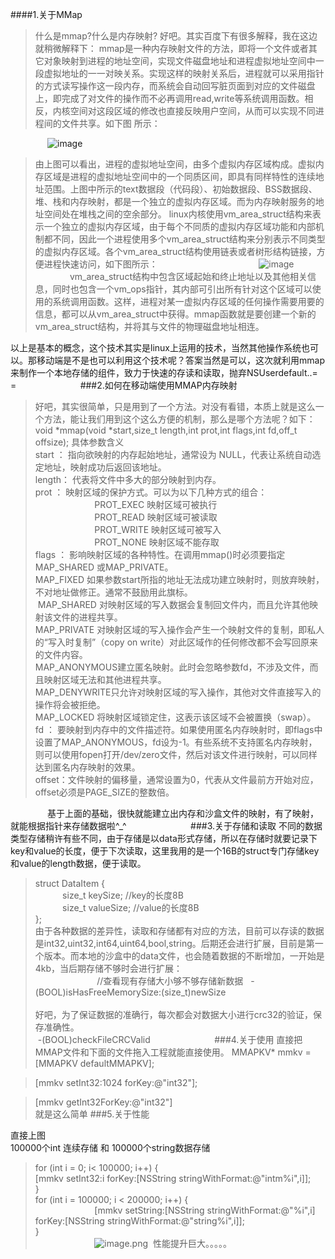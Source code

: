 
####1.关于MMap
>什么是mmap?什么是内存映射?
好吧。其实百度下有很多解释，我在这边就稍微解释下：
mmap是一种内存映射文件的方法，即将一个文件或者其它对象映射到进程的地址空间，实现文件磁盘地址和进程虚拟地址空间中一段虚拟地址的一一对映关系。实现这样的映射关系后，进程就可以采用指针的方式读写操作这一段内存，而系统会自动回写脏页面到对应的文件磁盘上，即完成了对文件的操作而不必再调用read,write等系统调用函数。相反，内核空间对这段区域的修改也直接反映用户空间，从而可以实现不同进程间的文件共享。如下图 所示：

               ![image](http://upload-images.jianshu.io/upload_images/2193807-cb8ebc275462e58a.png?imageMogr2/auto-orient/strip%7CimageView2/2/w/1240)
               
               
>由上图可以看出，进程的虚拟地址空间，由多个虚拟内存区域构成。虚拟内存区域是进程的虚拟地址空间中的一个同质区间，即具有同样特性的连续地址范围。上图中所示的text数据段（代码段）、初始数据段、BSS数据段、堆、栈和内存映射，都是一个独立的虚拟内存区域。而为内存映射服务的地址空间处在堆栈之间的空余部分。
>linux内核使用vm_area_struct结构来表示一个独立的虚拟内存区域，由于每个不同质的虚拟内存区域功能和内部机制都不同，因此一个进程使用多个vm_area_struct结构来分别表示不同类型的虚拟内存区域。各个vm_area_struct结构使用链表或者树形结构链接，方便进程快速访问，如下图所示：
               
                        ![image](http://upload-images.jianshu.io/upload_images/2193807-807b1802d716de37.png?imageMogr2/auto-orient/strip%7CimageView2/2/w/1240)
                        
>vm_area_struct结构中包含区域起始和终止地址以及其他相关信息，同时也包含一个vm_ops指针，其内部可引出所有针对这个区域可以使用的系统调用函数。这样，进程对某一虚拟内存区域的任何操作需要用要的信息，都可以从vm_area_struct中获得。mmap函数就是要创建一个新的vm_area_struct结构，并将其与文件的物理磁盘地址相连。

以上是基本的概念，这个技术其实是linux上运用的技术，当然其他操作系统也可以。那移动端是不是也可以利用这个技术呢？答案当然是可以，这次就利用mmap来制作一个本地存储的组件，致力于快速的存读和读取，抛弃NSUserdefault..= =
                        
###2.如何在移动端使用MMAP内存映射
>好吧，其实很简单，只是用到了一个方法。对没有看错，本质上就是这么一个方法，能让我们用到这个这么方便的机制，那么是哪个方法呢？如下：
<br> void *mmap(void *start,size_t length,int prot,int flags,int fd,off_t offsize); 
具体参数含义<br> 
>start ：  指向欲映射的内存起始地址，通常设为 NULL，代表让系统自动选定地址，映射成功后返回该地址。<br> 
length：  代表将文件中多大的部分映射到内存。<br> 
prot  ：  映射区域的保护方式。可以为以下几种方式的组合：<br> 
                        PROT_EXEC 映射区域可被执行<br> 
                        PROT_READ 映射区域可被读取<br> 
                        PROT_WRITE 映射区域可被写入<br> 
                        PROT_NONE 映射区域不能存取<br> 
flags ：  影响映射区域的各种特性。在调用mmap()时必须要指定MAP_SHARED 或MAP_PRIVATE。<br> 
MAP_FIXED 如果参数start所指的地址无法成功建立映射时，则放弃映射，不对地址做修正。通常不鼓励用此旗标。<br> 
 MAP_SHARED 对映射区域的写入数据会复制回文件内，而且允许其他映射该文件的进程共享。<br> 
MAP_PRIVATE 对映射区域的写入操作会产生一个映射文件的复制，即私人的“写入时复制”（copy on write）对此区域作的任何修改都不会写回原来的文件内容。<br> 
MAP_ANONYMOUS建立匿名映射。此时会忽略参数fd，不涉及文件，而且映射区域无法和其他进程共享。<br> 
MAP_DENYWRITE只允许对映射区域的写入操作，其他对文件直接写入的操作将会被拒绝。<br> 
MAP_LOCKED 将映射区域锁定住，这表示该区域不会被置换（swap）。<br> 
fd    ：  要映射到内存中的文件描述符。如果使用匿名内存映射时，即flags中设置了MAP_ANONYMOUS，fd设为-1。有些系统不支持匿名内存映射，则可以使用fopen打开/dev/zero文件，然后对该文件进行映射，可以同样达到匿名内存映射的效果。<br> 
offset：文件映射的偏移量，通常设置为0，代表从文件最前方开始对应，offset必须是PAGE_SIZE的整数倍。<br> 

>

                
基于上面的基础，很快就能建立出内存和沙盒文件的映射，有了映射，就能根据指针来存储数据啦^_^
                        
###3.关于存储和读取
不同的数据类型存储稍许有些不同，由于存储是以data形式存储，所以在存储时就要记录下key和value的长度，便于下次读取，这里我用的是一个16B的struct专门存储key和value的length数据，便于读取。<br> 
>struct DataItem {<br> 
           size_t keySize;    //key的长度8B<br> 
           size_t valueSize;  //value的长度8B<br> 
};<br> 
由于各种数据的差异性，读取和存储都有对应的方法，目前可以存读的数据是int32,uint32,int64,uint64,bool,string。后期还会进行扩展，目前是第一个版本。而本地的沙盒中的data文件，也会随着数据的不断增加，一开始是4kb，当后期存储不够时会进行扩展：<br> 
                        
>//查看现有存储大小够不够存储新数据
  -(BOOL)isHasFreeMemorySize:(size_t)newSize <br> 
<br> 好吧，为了保证数据的准确行，每次都会对数据大小进行crc32的验证，保存准确性。<br> 
 -(BOOL)checkFileCRCValid 
                        
###4.关于使用
>直接把MMAP文件和下面的文件拖入工程就能直接使用。
MMAPKV* mmkv = [MMAPKV defaultMMAPKV];

>[mmkv setInt32:1024 forKey:@"int32"];

>[mmkv getInt32ForKey:@"int32"]
                        
<br> 就是这么简单
###5.关于性能

直接上图<br> 
100000个int 连续存储 和 100000个string数据存储
>for (int i = 0; i< 100000; i++) {<br> 
	[mmkv setInt32:i forKey:[NSString stringWithFormat:@"intm%i",i]];<br> 
}<br> 
for (int i = 100000; i < 200000; i++) {<br> 
                        [mmkv setString:[NSString stringWithFormat:@"%i",i] forKey:[NSString stringWithFormat:@"string%i",i]];<br> 
}<br> 
                        ![image.png](https://upload-images.jianshu.io/upload_images/2193807-03ed568ef284d296.png?imageMogr2/auto-orient/strip%7CimageView2/2/w/1240)
 性能提升巨大。。。。。
                        
